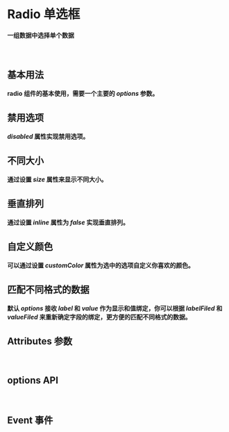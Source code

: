 <script setup>
import demo1 from './demo1.vue'
import demo2 from './demo2.vue'
import demo3 from './demo3.vue'
import demo4 from './demo4.vue'
import demo5 from './demo5.vue'
import demo6 from './demo6.vue'
import demo7 from './demo7.vue'
import demo8 from './demo8.vue'
import Attributes from './Attributes.vue'
import Options from './options.vue'
import Event from './Events.vue'
import preview from '@/components/preview.vue'
</script>

# Radio 单选框

#### 一组数据中选择单个数据

<br/>

## 基本用法

#### radio 组件的基本使用，需要一个主要的 _options_ 参数。

<div class="componetnsBox">
  <demo1/>
</div>
<preview compName="radio" demoName="demo1"/>

## 禁用选项

####  _disabled_ 属性实现禁用选项。

<div class="componetnsBox">
  <demo2/>
</div>
<preview compName="radio" demoName="demo2"/>

## 不同大小

#### 通过设置 _size_ 属性来显示不同大小。

<div class="componetnsBox">
  <demo5/>
</div>
<preview compName="radio" demoName="demo5"/>

## 垂直排列

#### 通过设置 _inline_ 属性为 _false_ 实现垂直排列。

<div class="componetnsBox">
  <demo3/>
</div>
<preview compName="radio" demoName="demo3"/>

## 自定义颜色

#### 可以通过设置 _customColor_ 属性为选中的选项自定义你喜欢的颜色。

<div class="componetnsBox">
  <demo6/>
</div>
<preview compName="radio" demoName="demo6"/>

## 匹配不同格式的数据

#### 默认 _options_ 接收 _label_ 和 _value_ 作为显示和值绑定，你可以根据 _labelFiled_ 和 _valueFiled_ 来重新确定字段的绑定，更方便的匹配不同格式的数据。

<div class="componetnsBox">
  <demo4/>
</div>
<preview compName="radio" demoName="demo4"/>


## Attributes 参数

<Attributes/>
<br/>

## options API

<Options/>
<br/>

## Event 事件

<Event/>
<br/>

